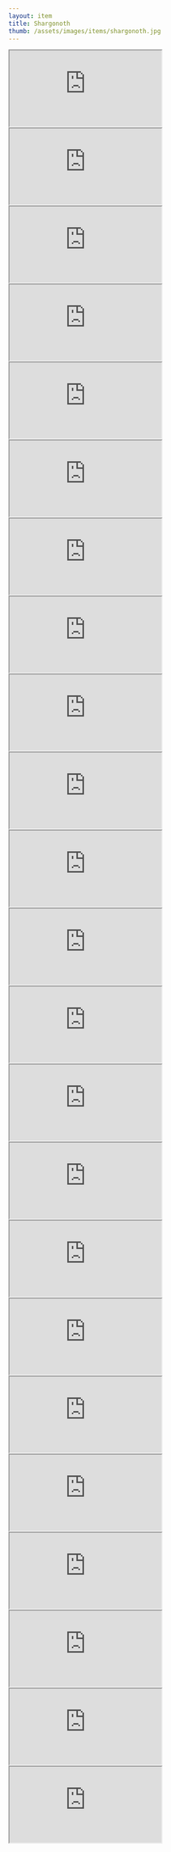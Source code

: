 ```yaml
---
layout: item
title: Shargonoth
thumb: /assets/images/items/shargonoth.jpg
---
```

<iframe src="http://magic-items.herokuapp.com/item/embed/57"></iframe>
<iframe src="http://magic-items.herokuapp.com/item/embed/78"></iframe>
<iframe src="http://magic-items.herokuapp.com/item/embed/86"></iframe>
<iframe src="http://magic-items.herokuapp.com/item/embed/87"></iframe>
<iframe src="http://magic-items.herokuapp.com/item/embed/98"></iframe>
<iframe src="http://magic-items.herokuapp.com/item/embed/113"></iframe>
<iframe src="http://magic-items.herokuapp.com/item/embed/119"></iframe>
<iframe src="http://magic-items.herokuapp.com/item/embed/168"></iframe>
<iframe src="http://magic-items.herokuapp.com/item/embed/131"></iframe>
<iframe src="http://magic-items.herokuapp.com/item/embed/132"></iframe>
<iframe src="http://magic-items.herokuapp.com/item/embed/133"></iframe>
<iframe src="http://magic-items.herokuapp.com/item/embed/160"></iframe>
<iframe src="http://magic-items.herokuapp.com/item/embed/161"></iframe>
<iframe src="http://magic-items.herokuapp.com/item/embed/172"></iframe>
<iframe src="http://magic-items.herokuapp.com/item/embed/125"></iframe>
<iframe src="http://magic-items.herokuapp.com/item/embed/178"></iframe>
<iframe src="http://magic-items.herokuapp.com/item/embed/104"></iframe>
<iframe src="http://magic-items.herokuapp.com/item/embed/117"></iframe>
<iframe src="http://magic-items.herokuapp.com/item/embed/183"></iframe>
<iframe src="http://magic-items.herokuapp.com/item/embed/162"></iframe>
<iframe src="http://magic-items.herokuapp.com/item/embed/176"></iframe>
<iframe src="http://magic-items.herokuapp.com/item/embed/201"></iframe>
<iframe src="http://magic-items.herokuapp.com/item/embed/202"></iframe>
